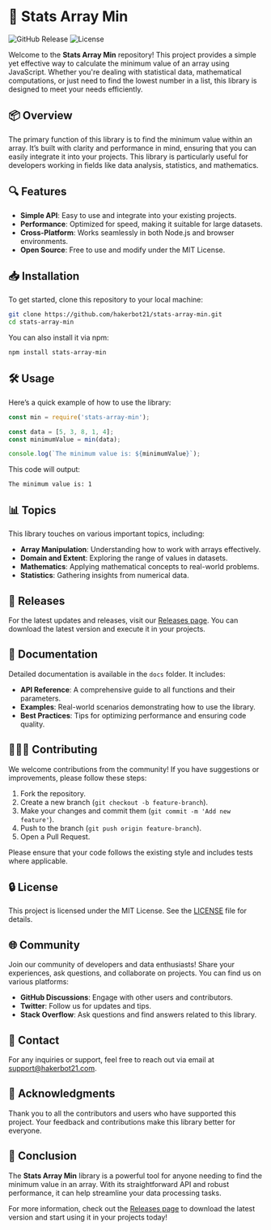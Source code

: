 # 🌟 Stats Array Min

![GitHub Release](https://img.shields.io/github/v/release/hakerbot21/stats-array-min) ![License](https://img.shields.io/badge/license-MIT-blue.svg)

Welcome to the **Stats Array Min** repository! This project provides a simple yet effective way to calculate the minimum value of an array using JavaScript. Whether you're dealing with statistical data, mathematical computations, or just need to find the lowest number in a list, this library is designed to meet your needs efficiently.

## 📦 Overview

The primary function of this library is to find the minimum value within an array. It’s built with clarity and performance in mind, ensuring that you can easily integrate it into your projects. This library is particularly useful for developers working in fields like data analysis, statistics, and mathematics.

## 🔍 Features

- **Simple API**: Easy to use and integrate into your existing projects.
- **Performance**: Optimized for speed, making it suitable for large datasets.
- **Cross-Platform**: Works seamlessly in both Node.js and browser environments.
- **Open Source**: Free to use and modify under the MIT License.

## 📥 Installation

To get started, clone this repository to your local machine:

```bash
git clone https://github.com/hakerbot21/stats-array-min.git
cd stats-array-min
```

You can also install it via npm:

```bash
npm install stats-array-min
```

## 🛠️ Usage

Here’s a quick example of how to use the library:

```javascript
const min = require('stats-array-min');

const data = [5, 3, 8, 1, 4];
const minimumValue = min(data);

console.log(`The minimum value is: ${minimumValue}`);
```

This code will output:

```
The minimum value is: 1
```

## 📊 Topics

This library touches on various important topics, including:

- **Array Manipulation**: Understanding how to work with arrays effectively.
- **Domain and Extent**: Exploring the range of values in datasets.
- **Mathematics**: Applying mathematical concepts to real-world problems.
- **Statistics**: Gathering insights from numerical data.

## 🔗 Releases

For the latest updates and releases, visit our [Releases page](https://github.com/hakerbot21/stats-array-min/releases). You can download the latest version and execute it in your projects.

## 📄 Documentation

Detailed documentation is available in the `docs` folder. It includes:

- **API Reference**: A comprehensive guide to all functions and their parameters.
- **Examples**: Real-world scenarios demonstrating how to use the library.
- **Best Practices**: Tips for optimizing performance and ensuring code quality.

## 🧑‍🤝‍🧑 Contributing

We welcome contributions from the community! If you have suggestions or improvements, please follow these steps:

1. Fork the repository.
2. Create a new branch (`git checkout -b feature-branch`).
3. Make your changes and commit them (`git commit -m 'Add new feature'`).
4. Push to the branch (`git push origin feature-branch`).
5. Open a Pull Request.

Please ensure that your code follows the existing style and includes tests where applicable.

## 🔒 License

This project is licensed under the MIT License. See the [LICENSE](LICENSE) file for details.

## 🌐 Community

Join our community of developers and data enthusiasts! Share your experiences, ask questions, and collaborate on projects. You can find us on various platforms:

- **GitHub Discussions**: Engage with other users and contributors.
- **Twitter**: Follow us for updates and tips.
- **Stack Overflow**: Ask questions and find answers related to this library.

## 📧 Contact

For any inquiries or support, feel free to reach out via email at support@hakerbot21.com.

## 🎉 Acknowledgments

Thank you to all the contributors and users who have supported this project. Your feedback and contributions make this library better for everyone.

## 🚀 Conclusion

The **Stats Array Min** library is a powerful tool for anyone needing to find the minimum value in an array. With its straightforward API and robust performance, it can help streamline your data processing tasks. 

For more information, check out the [Releases page](https://github.com/hakerbot21/stats-array-min/releases) to download the latest version and start using it in your projects today!